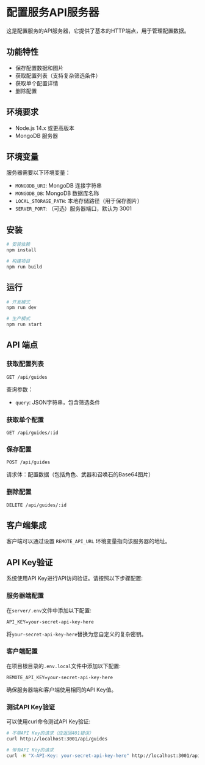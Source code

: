 # 配置服务API服务器

这是配置服务的API服务器，它提供了基本的HTTP端点，用于管理配置数据。

## 功能特性

- 保存配置数据和图片
- 获取配置列表（支持复杂筛选条件）
- 获取单个配置详情
- 删除配置

## 环境要求

- Node.js 14.x 或更高版本
- MongoDB 服务器

## 环境变量

服务器需要以下环境变量：

- `MONGODB_URI`: MongoDB 连接字符串
- `MONGODB_DB`: MongoDB 数据库名称
- `LOCAL_STORAGE_PATH`: 本地存储路径（用于保存图片）
- `SERVER_PORT`: （可选）服务器端口，默认为 3001

## 安装

```bash
# 安装依赖
npm install

# 构建项目
npm run build
```

## 运行

```bash
# 开发模式
npm run dev

# 生产模式
npm run start
```

## API 端点

### 获取配置列表

```
GET /api/guides
```

查询参数：
- `query`: JSON字符串，包含筛选条件

### 获取单个配置

```
GET /api/guides/:id
```

### 保存配置

```
POST /api/guides
```

请求体：配置数据（包括角色、武器和召唤石的Base64图片）

### 删除配置

```
DELETE /api/guides/:id
```

## 客户端集成

客户端可以通过设置 `REMOTE_API_URL` 环境变量指向该服务器的地址。 

## API Key验证

系统使用API Key进行API访问验证。请按照以下步骤配置:

### 服务器端配置

在`server/.env`文件中添加以下配置:

```
API_KEY=your-secret-api-key-here
```

将`your-secret-api-key-here`替换为您自定义的复杂密钥。

### 客户端配置

在项目根目录的`.env.local`文件中添加以下配置:

```
REMOTE_API_KEY=your-secret-api-key-here
```

确保服务器端和客户端使用相同的API Key值。

### 测试API Key验证

可以使用curl命令测试API Key验证:

```bash
# 不带API Key的请求（应返回401错误）
curl http://localhost:3001/api/guides

# 带有API Key的请求
curl -H "X-API-Key: your-secret-api-key-here" http://localhost:3001/api/guides
``` 